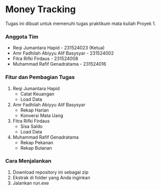 # Money Tracking
Tugas ini dibuat untuk memenuhi tugas praktikum mata kuliah Proyek 1.  

### Anggota Tim 
- Reqi Jumantara Hapid              - 231524023 (Ketua)
- Amr Fadhilah Abiyyu Alif Basysyar - 231524002
- Fitra Rifki Firdaus               - 231524008
- Muhammad Rafif Genadratama        - 231524016

### Fitur dan Pembagian Tugas
1. Reqi Jumantara Hapid
   - Catat Keuangan
   - Load Data
2. Amr Fadhilah Abiyyu Alif Basysyar
   - Rekap Harian
   - Konversi Mata Uang
3. Fitra Rifki Firdaus
   - Sisa Saldo
   - Load Data
4. Muhammad Rafif Genadratama
   - Rekap Pekanan
   - Rekap Bulanan

### Cara Menjalankan
1. Download repository ini sebagai zip
2. Ekstrak di folder yang Anda inginkan
3. Jalankan run.exe